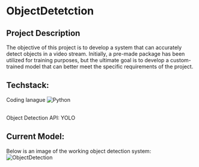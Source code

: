 # ObjectDetetction

## Project Description 
The objective of this project is to develop a system that can accurately detect objects in a video stream. Initially, a pre-made package has been utilized for training purposes, but the ultimate goal is to develop a custom-trained model that can better meet the specific requirements of the project.

## Techstack: 
Coding lanague 
![Python](https://img.shields.io/badge/python-3670A0?style=for-the-badge&logo=python&logoColor=ffdd54)<br> 

<br> 
Object Detection API: 
YOLO

## Current Model: 
Below is an image of the working object detection system:
![ObjectDetection](WorkingOD.png)
